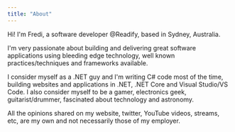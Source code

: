 ```yaml
---
title: "About"
---
```


Hi! I'm Fredi, a software developer @Readify, based in Sydney, Australia.

I'm very passionate about building and delivering great software applications using bleeding edge technology,
well known practices/techniques and frameworks available.

I consider myself as a .NET guy and I'm writing C# code most of the time, building websites and applications
in .NET, .NET Core and Visual Studio/VS Code. I also consider myself to be a gamer, electronics geek, guitarist/drummer, fascinated about technology and astronomy.

All the opinions shared on my website, twitter, YouTube videos, streams, etc, are my own and not necessarily those of my employer.
